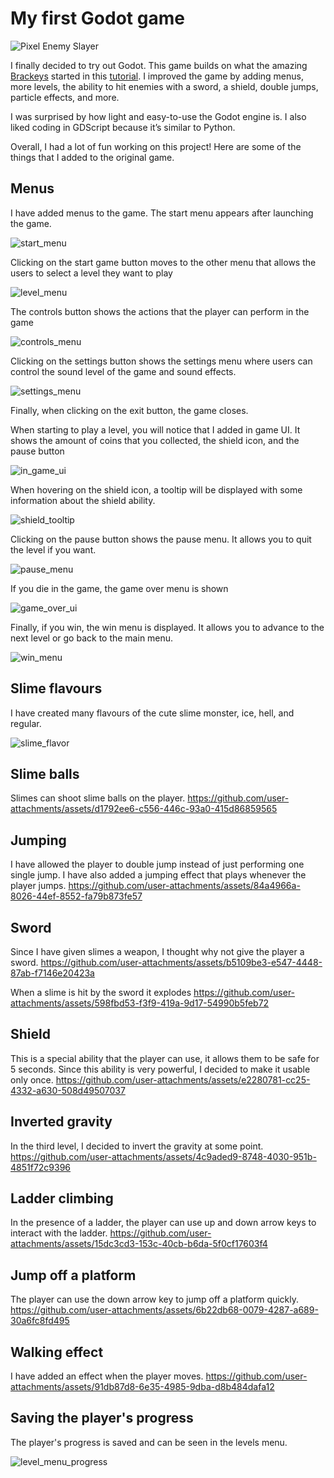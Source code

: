 # My first Godot game

![Pixel Enemy Slayer](/banner.svg)

I finally decided to try out Godot. This game builds on what the amazing [Brackeys](https://www.youtube.com/@Brackeys/videos) started in this [tutorial](https://www.youtube.com/watch?v=LOhfqjmasi0&t). I improved the game by adding menus, more levels, the ability to hit enemies with a sword, a shield, double jumps, particle effects, and more.

I was surprised by how light and easy-to-use the Godot engine is. I also liked coding in GDScript because it’s similar to Python.

Overall, I had a lot of fun working on this project! Here are some of the things that I added to the original game.

## Menus

I have added menus to the game. The start menu appears after launching the game.

![start_menu](/images/start_menu.png)

Clicking on the start game button moves to the other menu that allows the users to select a level they want to play

![level_menu](/images/level_menu.png)

The controls button shows the actions that the player can perform in the game

![controls_menu](/images/controls_menu.png)

Clicking on the settings button shows the settings menu where users can control the sound level of the game and sound effects.

![settings_menu](/images/settings_menu.png)

Finally, when clicking on the exit button, the game closes.

When starting to play a level, you will notice that I added in game UI. It shows the amount of coins that you collected, the shield icon, and the pause button

![in_game_ui](/images/in_game_ui.png)

When hovering on the shield icon, a tooltip will be displayed with some information about the shield ability.

![shield_tooltip](/images/shield_tooltip.png)

Clicking on the pause button shows the pause menu. It allows you to quit the level if you want.

![pause_menu](/images/pause_menu.png)

If you die in the game, the game over menu is shown

![game_over_ui](/images/game_over_ui.png)

Finally, if you win, the win menu is displayed. It allows you to advance to the next level or go back to the main menu.

![win_menu](/images/win_menu.png)

## Slime flavours

I have created many flavours of the cute slime monster, ice, hell, and regular.

![slime_flavor](/images/slime_flavours.svg)

## Slime balls

Slimes can shoot slime balls on the player.
https://github.com/user-attachments/assets/d1792ee6-c556-446c-93a0-415d86859565

## Jumping

I have allowed the player to double jump instead of just performing one single jump. I have also added a jumping effect that plays whenever the player jumps.
https://github.com/user-attachments/assets/84a4966a-8026-44ef-8552-fa79b873fe57

## Sword

Since I have given slimes a weapon, I thought why not give the player a sword.
https://github.com/user-attachments/assets/b5109be3-e547-4448-87ab-f7146e20423a

When a slime is hit by the sword it explodes
https://github.com/user-attachments/assets/598fbd53-f3f9-419a-9d17-54990b5feb72

## Shield

This is a special ability that the player can use, it allows them to be safe for 5 seconds. Since this ability is very powerful, I decided to make it usable only once.
https://github.com/user-attachments/assets/e2280781-cc25-4332-a630-508d49507037

## Inverted gravity

In the third level, I decided to invert the gravity at some point.
https://github.com/user-attachments/assets/4c9aded9-8748-4030-951b-4851f72c9396

## Ladder climbing

In the presence of a ladder, the player can use up and down arrow keys to interact with the ladder.
https://github.com/user-attachments/assets/15dc3cd3-153c-40cb-b6da-5f0cf17603f4

## Jump off a platform

The player can use the down arrow key to jump off a platform quickly.
https://github.com/user-attachments/assets/6b22db68-0079-4287-a689-30a6fc8fd495

## Walking effect

I have added an effect when the player moves.
https://github.com/user-attachments/assets/91db87d8-6e35-4985-9dba-d8b484dafa12

## Saving the player's progress

The player's progress is saved and can be seen in the levels menu.

![level_menu_progress](/images/level_menu.png)
